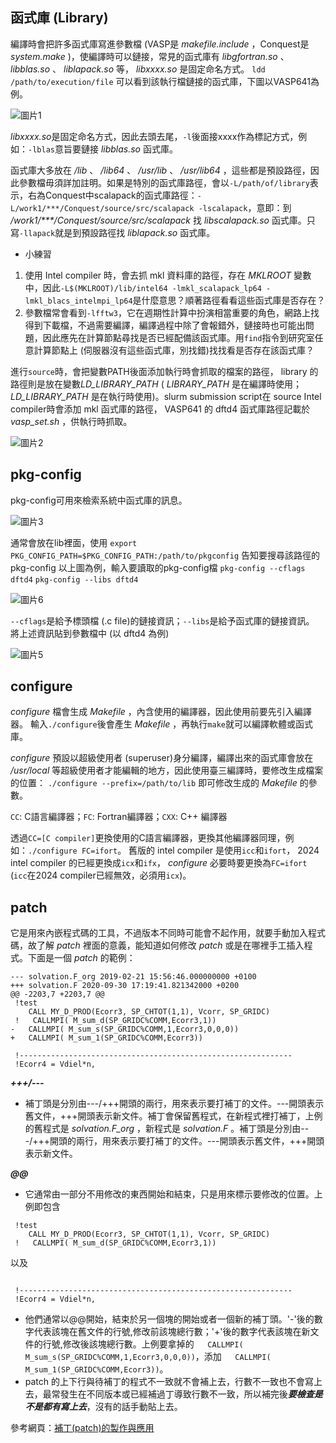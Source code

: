 ## 函式庫 (Library)
編譯時會把許多函式庫寫進參數檔 (VASP是 *makefile.include* ，Conquest是 *system.make* )，使編譯時可以鏈接，常見的函式庫有 *libgfortran.so* 、 *libblas.so* 、 *liblapack.so* 等， *libxxxx.so* 是固定命名方式。
```ldd /path/to/execution/file``` 可以看到該執行檔鏈接的函式庫，下圖以VASP641為例。

![圖片1](https://github.com/ptcharliechen/SUSE15-cluster/assets/128341777/b4d70903-ea37-4884-ae79-96600ff80830)

*libxxxx.so*是固定命名方式，因此去頭去尾，```-l```後面接xxxx作為標記方式，例如：```-lblas```意旨要鏈接 *libblas.so* 函式庫。

函式庫大多放在 */lib* 、 */lib64* 、 */usr/lib* 、 */usr/lib64* ，這些都是預設路徑，因此參數檔毋須詳加註明。如果是特別的函式庫路徑，會以```-L/path/of/library```表示，右為Conquest中scalapack的函式庫路徑：```-L/work1/***/Conquest/source/src/scalapack -lscalapack```，意即：到 */work1/\*\*\*/Conquest/source/src/scalapack* 找 *libscalapack.so* 函式庫。只寫```-llapack```就是到預設路徑找 *liblapack.so* 函式庫。

- 小練習
1. 使用 Intel compiler 時，會去抓 mkl 資料庫的路徑，存在 *MKLROOT* 變數中，因此```-L$(MKLROOT)/lib/intel64 -lmkl_scalapack_lp64 -lmkl_blacs_intelmpi_lp64```是什麼意思？順著路徑看看這些函式庫是否存在？
2. 參數檔常會看到```-lfftw3```，它在週期性計算中扮演相當重要的角色，網路上找得到下載檔，不過需要編譯，編譯過程中除了會報錯外，鏈接時也可能出問題，因此應先在計算節點尋找是否已經配備該函式庫。用```find```指令到研究室任意計算節點上 (伺服器沒有這些函式庫，別找錯)找找看是否存在該函式庫？

進行```source```時，會把變數PATH後面添加執行時會抓取的檔案的路徑， library 的路徑則是放在變數*LD_LIBRARY_PATH* ( *LIBRARY_PATH* 是在編譯時使用； *LD_LIBRARY_PATH* 是在執行時使用)。slurm submission script在 source Intel compiler時會添加 mkl 函式庫的路徑， VASP641 的 dftd4 函式庫路徑記載於 *vasp_set.sh* ，供執行時抓取。

![圖片2](https://github.com/ptcharliechen/SUSE15-cluster/assets/128341777/f0778f5c-1827-4b46-bac1-8e3b5227a60d)

## pkg-config
pkg-config可用來檢索系統中函式庫的訊息。

![圖片3](https://github.com/ptcharliechen/SUSE15-cluster/assets/128341777/dcd27fed-bca0-4989-94a4-6c771a034e7b)

通常會放在lib裡面，使用 ```export PKG_CONFIG_PATH=$PKG_CONFIG_PATH:/path/to/pkgconfig```
告知要搜尋該路徑的pkg-config
以上圖為例，輸入要讀取的pkg-config檔
```pkg-config --cflags dftd4```
```pkg-config --libs dftd4```

![圖片6](https://github.com/ptcharliechen/SUSE15-cluster/assets/128341777/d081a825-d46d-4fb9-8d52-8df933454c92)

```--cflags```是給予標頭檔 (.c file)的鏈接資訊；```--libs```是給予函式庫的鏈接資訊。
將上述資訊貼到參數檔中 (以 dftd4 為例)

![圖片5](https://github.com/ptcharliechen/SUSE15-cluster/assets/128341777/b2f89bd1-b326-479e-84ce-ed415cfc24d7)

## configure
*configure* 檔會生成 *Makefile*  ，內含使用的編譯器，因此使用前要先引入編譯器。
輸入```./configure```後會產生 *Makefile* ，再執行```make```就可以編譯軟體或函式庫。

*configure* 預設以超級使用者 (superuser)身分編譯，編譯出來的函式庫會放在 */usr/local* 等超級使用者才能編輯的地方，因此使用臺三編譯時，要修改生成檔案的位置： ```./configure --prefix=/path/to/lib``` 即可修改生成的 *Makefile* 的參數。

```CC```: C語言編譯器；```FC```: Fortran編譯器；```CXX```: C++ 編譯器

透過```CC=[C compiler]```更換使用的C語言編譯器，更換其他編譯器同理，例如：```./configure FC=ifort```。
舊版的 intel compiler 是使用```icc```和```ifort```， 2024 intel compiler 的已經更換成```icx```和```ifx```， *configure* 必要時要更換為```FC=ifort``` (```icc```在2024 compiler已經無效，必須用```icx```)。

## patch
它是用來內嵌程式碼的工具，不過版本不同時可能會不起作用，就要手動加入程式碼，故了解 *patch* 裡面的意義，能知道如何修改 *patch* 或是在哪裡手工插入程式。下面是一個 *patch* 的範例：

```
--- solvation.F_org	2019-02-21 15:56:46.000000000 +0100
+++ solvation.F	2020-09-30 17:19:41.821342000 +0200
@@ -2203,7 +2203,7 @@
 !test
    CALL MY_D_PROD(Ecorr3, SP_CHTOT(1,1), Vcorr, SP_GRIDC)
 !   CALLMPI( M_sum_d(SP_GRIDC%COMM,Ecorr3,1))
-   CALLMPI( M_sum_s(SP_GRIDC%COMM,1,Ecorr3,0,0,0))
+   CALLMPI( M_sum_1(SP_GRIDC%COMM,Ecorr3))
 
 !-------------------------------------------------------------
 !Ecorr4 = Vdiel*n, 
```
***+++/---***
- 補丁頭是分別由---/+++開頭的兩行，用來表示要打補丁的文件。---開頭表示舊文件，+++開頭表示新文件。補丁會保留舊程式，在新程式裡打補丁，上例的舊程式是 *solvation.F_org* ，新程式是 *solvation.F* 。補丁頭是分別由---/+++開頭的兩行，用來表示要打補丁的文件。---開頭表示舊文件，+++開頭表示新文件。

***@@***
- 它通常由一部分不用修改的東西開始和結束，只是用來標示要修改的位置。上例即包含
```
 !test
    CALL MY_D_PROD(Ecorr3, SP_CHTOT(1,1), Vcorr, SP_GRIDC)
 !   CALLMPI( M_sum_d(SP_GRIDC%COMM,Ecorr3,1))
```
以及
```
 
 !-------------------------------------------------------------
 !Ecorr4 = Vdiel*n, 
```
- 他們通常以@@開始，結束於另一個塊的開始或者一個新的補丁頭。'-'後的數字代表該塊在舊文件的行號,修改前該塊總行數；'+'後的數字代表該塊在新文件的行號,修改後該塊總行數。上例要拿掉的```   CALLMPI( M_sum_s(SP_GRIDC%COMM,1,Ecorr3,0,0,0))```，添加```   CALLMPI( M_sum_1(SP_GRIDC%COMM,Ecorr3))```。
- patch 的上下行與待補丁的程式不一致就不會補上去，行數不一致也不會寫上去，最常發生在不同版本或已經補過丁導致行數不一致，所以補完後***要檢查是不是都有寫上去***，沒有的話手動貼上去。

參考網頁：[補丁(patch)的製作與應用](http://linux-wiki.cn/wiki/zh-tw/%E8%A1%A5%E4%B8%81(patch)%E7%9A%84%E5%88%B6%E4%BD%9C%E4%B8%8E%E5%BA%94%E7%94%A8)
